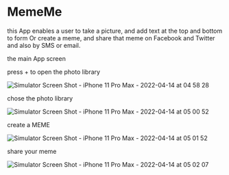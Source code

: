 # MemeMe
this  App enables a user to take a picture, and add text at the top and bottom to form Or create a meme, 
and share that meme on Facebook and Twitter and also by SMS or email.


the main App screen 

press + to open  the photo library

![Simulator Screen Shot - iPhone 11 Pro Max - 2022-04-14 at 04 58 28](https://user-images.githubusercontent.com/57073911/163299340-cd34cdf4-5401-4398-bf58-b299f539e87c.png)

chose the photo library

![Simulator Screen Shot - iPhone 11 Pro Max - 2022-04-14 at 05 00 52](https://user-images.githubusercontent.com/57073911/163299658-ee1ec326-84c4-41f9-8005-1ea7bb968d22.png)

create  a MEME

![Simulator Screen Shot - iPhone 11 Pro Max - 2022-04-14 at 05 01 52](https://user-images.githubusercontent.com/57073911/163299799-65f7f5c2-4db8-4f45-be7e-1dac3e305450.png)

share your meme

![Simulator Screen Shot - iPhone 11 Pro Max - 2022-04-14 at 05 02 07](https://user-images.githubusercontent.com/57073911/163299936-71df5c0d-b774-4613-92e0-da329c5d44f9.png)
